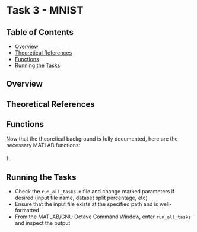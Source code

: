 # Task 3 - MNIST

## Table of Contents

- [Overview](#overview)
- [Theoretical References](#theoretical-references)
- [Functions](#functions)
- [Running the Tasks](#running-the-tasks)

## Overview



## Theoretical References



## Functions

Now that the theoretical background is fully documented, here are the necessary MATLAB functions:

#### 1. 

## Running the Tasks

- Check the `run_all_tasks.m` file and change marked parameters if desired (input file name, dataset split percentage, etc)
- Ensure that the input file exists at the specified path and is well-formatted
- From the MATLAB/GNU Octave Command Window, enter `run_all_tasks` and inspect the output
